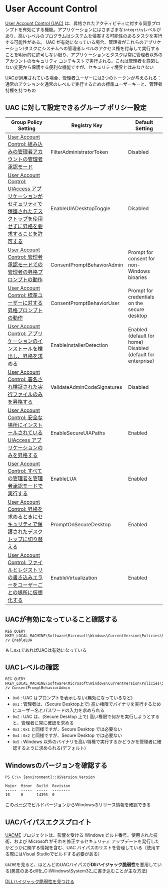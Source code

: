 # User Account Control

[User Account Control (UAC)](https://learn.microsoft.com/en-us/windows/security/application-security/application-control/user-account-control/how-it-works) は、昇格されたアクティビティに対する同意プロンプトを有効にする機能。アプリケーションにはさまざまな`integrity`レベルがあり、高いレベルのプログラムはシステムを侵害する可能性のあるタスクを実行する可能性がある。 UAC が有効になっている場合、管理者がこれらのアプリケーション/タスクにシステムへの管理者レベルのアクセス権を付与して実行することを明示的に許可しない限り、アプリケーションとタスクは常に管理者以外のアカウントのセキュリティ コンテキストで実行される。これは管理者を意図しない変更から保護する便利な機能ですが、セキュリティ境界とはみなさない

UACが適用されている場合、管理者ユーザーには2つのトークンが与えられる：通常のアクションを通常のレベルで実行するための標準ユーザーキーと、管理者特権を持つもの

## UAC に対して設定できるグループ ポリシー設定

| Group Policy Setting                                         | Registry Key                | Default Setting                                              |
| ------------------------------------------------------------ | --------------------------- | ------------------------------------------------------------ |
| [User Account Control: 組み込みの管理者アカウントの管理者承認モード](https://docs.microsoft.com/en-us/windows/security/identity-protection/user-account-control/user-account-control-group-policy-and-registry-key-settings#user-account-control-admin-approval-mode-for-the-built-in-administrator-account) | FilterAdministratorToken    | Disabled                                                     |
| [User Account Control: UIAccess アプリケーションがセキュリティで保護されたデスクトップを使用せずに昇格を要求することを許可する](https://docs.microsoft.com/en-us/windows/security/identity-protection/user-account-control/user-account-control-group-policy-and-registry-key-settings#user-account-control-allow-uiaccess-applications-to-prompt-for-elevation-without-using-the-secure-desktop) | EnableUIADesktopToggle      | Disabled                                                     |
| [User Account Control: 管理者承認モードでの管理者の昇格プロンプトの動作](https://docs.microsoft.com/en-us/windows/security/identity-protection/user-account-control/user-account-control-group-policy-and-registry-key-settings#user-account-control-behavior-of-the-elevation-prompt-for-administrators-in-admin-approval-mode) | ConsentPromptBehaviorAdmin  | Prompt for consent for non-Windows binaries                  |
| [User Account Control: 標準ユーザーに対する昇格プロンプトの動作](https://docs.microsoft.com/en-us/windows/security/identity-protection/user-account-control/user-account-control-group-policy-and-registry-key-settings#user-account-control-behavior-of-the-elevation-prompt-for-standard-users) | ConsentPromptBehaviorUser   | Prompt for credentials on the secure desktop                 |
| [User Account Control: アプリケーションのインストールを検出し、昇格を求める](https://docs.microsoft.com/en-us/windows/security/identity-protection/user-account-control/user-account-control-group-policy-and-registry-key-settings#user-account-control-detect-application-installations-and-prompt-for-elevation) | EnableInstallerDetection    | Enabled (default for home) Disabled (default for enterprise) |
| [User Account Control: 署名され検証された実行ファイルのみを昇格する](https://docs.microsoft.com/en-us/windows/security/identity-protection/user-account-control/user-account-control-group-policy-and-registry-key-settings#user-account-control-only-elevate-executables-that-are-signed-and-validated) | ValidateAdminCodeSignatures | Disabled                                                     |
| [User Account Control: 安全な場所にインストールされている UIAccess アプリケーションのみを昇格する](https://docs.microsoft.com/en-us/windows/security/identity-protection/user-account-control/user-account-control-group-policy-and-registry-key-settings#user-account-control-only-elevate-uiaccess-applications-that-are-installed-in-secure-locations) | EnableSecureUIAPaths        | Enabled                                                      |
| [User Account Control: すべての管理者を管理者承認モードで実行する](https://docs.microsoft.com/en-us/windows/security/identity-protection/user-account-control/user-account-control-group-policy-and-registry-key-settings#user-account-control-run-all-administrators-in-admin-approval-mode) | EnableLUA                   | Enabled                                                      |
| [User Account Control: 昇格を求めるときにセキュリティで保護されたデスクトップに切り替える](https://docs.microsoft.com/en-us/windows/security/identity-protection/user-account-control/user-account-control-group-policy-and-registry-key-settings#user-account-control-switch-to-the-secure-desktop-when-prompting-for-elevation) | PromptOnSecureDesktop       | Enabled                                                      |
| [User Account Control: ファイルとレジストリの書き込みエラーをユーザーごとの場所に仮想化する](https://docs.microsoft.com/en-us/windows/security/identity-protection/user-account-control/user-account-control-group-policy-and-registry-key-settings#user-account-control-virtualize-file-and-registry-write-failures-to-per-user-locations) | EnableVirtualization        | Enabled                                                      |

## UACが有効になっていること確認する

```
REG QUERY HKEY_LOCAL_MACHINE\Software\Microsoft\Windows\CurrentVersion\Policies\System\ /v EnableLUA
```

もし`0x1`であればUACは有効になっている

## UACレベルの確認

```
REG QUERY HKEY_LOCAL_MACHINE\Software\Microsoft\Windows\CurrentVersion\Policies\System\ /v ConsentPromptBehaviorAdmin
```

- `0x0` : UAC はプロンプトを表示しない(無効になっているなど)
- `0x1` : 管理者は、(Secure Desktop上で) 高い権限でバイナリを実行するためにユーザー名とパスワードの入力を求められる
- `0x2` : UAC は、(Secure Desktop 上で) 高い権限で何かを実行しようとすると、管理者に常に確認を求める
- `0x3` : `0x1` と同様ですが、Secure Desktop では必要ない
- `0x4` : `0x2` と同様ですが、Secure Desktop では必要ない
- `0x5` : Windows 以外のバイナリを高い特権で実行するかどうかを管理者に確認するように求められる(デフォルト)

## Windowsのバージョンを確認する

```
PS C:\> [environment]::OSVersion.Version

Major  Minor  Build  Revision
-----  -----  -----  --------
10     0      14393  0
```

この[ページ](https://en.wikipedia.org/wiki/Windows_10_version_history)でビルドバージョンからWindowsのリリース情報を確認できる

## UACバイパスエクスプロイト

[UACME](https://github.com/hfiref0x/UACME) プロジェクトは、影響を受ける Windows ビルド番号、使用された技術、および Microsoft がそれを修正するセキュリティ アップデートを発行したかどうかに関する情報を含む、UAC バイパスのリストを管理している（使用する際にはVisual Studioでビルドする必要がある）

`UACME`を見ると、ほとんどのUACバイパスが**Dllハイジャック脆弱性**を悪用している(悪意のあるdllを_C:\Windows\System32_に書き込むことが主な方法)

[DLLハイジャック脆弱性を見つける](https://book.hacktricks.xyz/v/jp/windows-hardening/windows-local-privilege-escalation/dll-hijacking)



